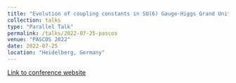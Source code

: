 ```yaml
---
title: "Evolution of coupling constants in SU(6) Gauge-Higgs Grand Unification"
collection: talks
type: "Parallel Talk"
permalink: /talks/2022-07-25-pascos
venue: "PASCOS 2022"
date: 2022-07-25
location: "Heidelberg, Germany"
---
```


[Link to conference website](https://indico.cern.ch/event/1149557/contributions/4927372/)
